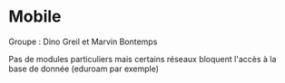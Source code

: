 # Mobile
Groupe : Dino Greil et Marvin Bontemps


Pas de modules particuliers mais certains réseaux bloquent l'accès à la base de donnée (eduroam par exemple)

